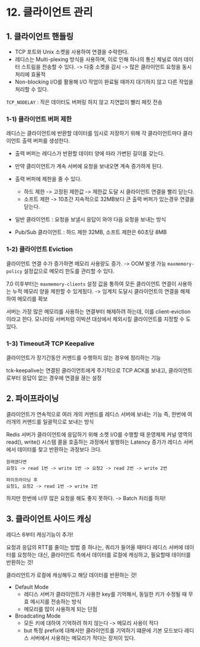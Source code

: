 # 12. 클라이언트 관리

## 1. 클라이언트 핸들링
- TCP 포트와 Unix 소켓을 사용하여 연결을 수락한다.
- 레디스는 Multi-plexing 방식을 사용하며, 이로 인해 하나의 통신 체널로 여러 데이터 스트림을 전송할 수 있다. -> 다중 소켓을 감시 -> 많은 클라이언트 요청을 동시 처리에 효율적
- Non-blocking I/O를 활용해 I/O 작업이 완료될 때까지 대기하지 않고 다른 작업을 처리할 수 있다.

`TCP_NODELAY` : 작은 데이터도 버퍼링 하지 않고 지연없이 빨리 패킷 전송

### 1-1) 클라이언트 버퍼 제한
레디스는 클라이언트에 반환할 데이터를 임시로 저장하기 위해 각 클라이언트마다 클라이언트 출력 버퍼를 생성한다.
- 출력 버퍼는 레디스가 반환할 데이터 양에 따라 가변된 길이를 갖는다.
- 만약 클리이언트가 계속 서버에 요청을 보내오면 계속 증가하게 된다.
- 출력 버퍼에 제한을 줄 수 있다.
    - 하드 제한 -> 고정된 제한값 -> 제한값 도달 시 클라이언트 연결을 빨리 닫는다.
    - 소프트 제한 -> 10초간 지속적으로 32MB보다 큰 출력 버퍼가 있는경우 연결을 닫는다.

- 일반 클라이언트 : 요청을 보낼시 응답이 와야 다음 요청을 보내는 방식
- Pub/Sub 클라이언트 : 하드 제한 32MB, 소프트 제한은 60초당 8MB

### 1-2) 클라이언트 Eviction
클라이언트 연결 수가 증가하면 메모리 사용량도 증가. -> OOM 발생 가능
`maxmemory-policy` 설정값으로 메모리 한도를 관리할 수 있다.

7.0 이후부터는 `maxmemory-clients` 설정 값을 통하여 모든 클라이언트 연결이 사용하는 누적 메모리 양을 제한할 수 있게됬다. -> 임계치 도달시 클라이언트의 연결을 해제하여 메모리를 확보

서버는 가장 많은 메모리를 사용하는 연결부터 해제하려 하는데, 이를 client-eviction 이라고 한다.
모니터링 서버처럼 이빅션 대상에서 제외시킬 클라이언트를 지정할 수 도 있다.

### 1-3) Timeout과 TCP Keepalive
클라이언트가 장기간동안 커맨드를 수행하지 않는 경우에 정리하는 기능

tck-keepalive는 연결된 클라이언트에게 주기적으로 TCP ACK를 보내고, 클라이언트로부터 응답이 없는 경우에 연결을 끊는 설정

## 2. 파이프라이닝
클라이언트가 연속적으로 여러 개의 커맨드를 레디스 서버에 보내는 기능
즉, 한번에 여러개의 커맨드를 일괄적으로 보내는 방식

Redis 서버가 클라이언트에 응답하기 위해 소켓 I/O를 수행할 때 운영체제 커널 영역의 read(), write() 시스템 콜을 호출하는 과정에서 발행하는 Latency 증가가 레디스 서버에서 데이터를 찾고 반환하는 과정보다 크다.
```
원래였다면
요청1 -> read 1번 -> write 1번 -> 요청2 -> read 2번 -> write 2번

파이프라이닝 후
요청1, 요청2 -> read 1번 -> write 1번
```

하지만 한번에 너무 많은 요청을 해도 좋지 못하다. -> Batch 처리를 하자!

## 3. 클라이언트 사이드 캐싱
레디스 6부터 캐싱기능이 추가!

요청과 응답의 RTT를 줄이는 방법 중 하나는, 쿼리가 들어올 때마다 레디스 서버에 데이터를 요청하는 대신, 클라이언트 측에서 데이터를 로컬에 캐싱하고, 필요할때 데이터를 반환하는 것!

클라리언트가 로컬에 캐싱해두고 해당 데이터를 반환하는 것!

- Default Mode
    - 레디스 서버가 클라이언트가 사용한 key를 기억해서, 동일한 키가 수정될 때 무효 메시지를 전송하는 방식
    - 메모리를 많이 사용하게 되는 단점
- Broadcating Mode
    - 모든 키에 대하여 기억하려 하지 않는다 -> 메모리 사용이 적다
    - but 특정 prefix에 대해서만 클라이언트를 기억하기 떄문에 기본 모드보다 레디스 서버에서 사용하는 메모리가 적다는 장저이 있다.

